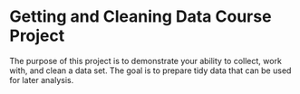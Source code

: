 # Getting and Cleaning Data Course Project

The purpose of this project is to demonstrate your ability to collect, work with, and clean a data set. The goal is to prepare tidy data that can be used for later analysis.

